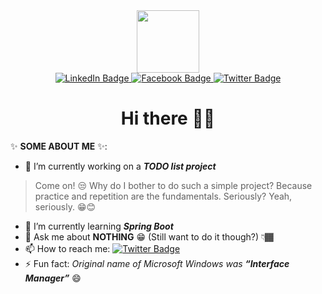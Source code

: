 <div id="header" align="center">
  <img src="https://img.freepik.com/free-vector/digital-coding-background-with-numbers-zero-one_1017-30363.jpg?t=st=1653668151~exp=1653668751~hmac=4132f4a9399fd36cc1df34f340785a5db529f40d999b645d26610d05f84fb771&w=1380" width="100"/>
  <div id="badges">
    <a href="#">
      <img src="https://img.shields.io/badge/LinkedIn-blue?style=for-the-badge&logo=linkedin&logoColor=white" alt="LinkedIn Badge"/>
    </a>
    <a href="your-youtube-URL">
      <img src="https://img.shields.io/badge/Facebook-blue?style=for-the-badge&logo=facebook&logoColor=white" alt="Facebook Badge"/>
    </a>
    <a href="https://twitter.com/christian80gabi">
      <img src="https://img.shields.io/badge/Twitter-blue?style=for-the-badge&logo=twitter&logoColor=white" alt="Twitter Badge"/>
    </a>
  </div>
  <h1>Hi there 👋🏾</h1>
</div>

✨ **SOME ABOUT ME** ✨:

- 🔭 I’m currently working on a **_TODO list project_** 
> Come on! 😒 Why do I bother to do such a simple project? Because practice and repetition are the fundamentals. Seriously? Yeah, seriously. 😁😊
- 🌱 I’m currently learning **_Spring Boot_**
- 💬 Ask me about **NOTHING** 😁 (Still want to do it though?) 👇🏾
- 📫 How to reach me: [![Twitter Badge](https://img.shields.io/twitter/url?label=twitter&style=social&url=https%3A%2F%2Ftwitter.com%2Fchristian80gabi)](https://twitter.com/christian80gabi)
- ⚡ Fun fact: _Original name of Microsoft Windows was **“Interface Manager”**_ 😄
